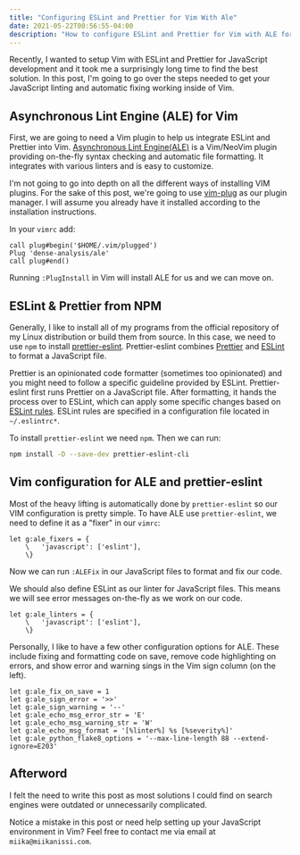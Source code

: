 ```yaml
---
title: "Configuring ESLint and Prettier for Vim With Ale"
date: 2021-05-22T00:56:55-04:00
description: "How to configure ESLint and Prettier for Vim with ALE for code linting."
---
```


Recently, I wanted to setup Vim with ESLint and Prettier for JavaScript development and
it took me a surprisingly long time to find the best solution. In this post, I'm going
to go over the steps needed to get your JavaScript linting and automatic fixing working
inside of Vim.

## Asynchronous Lint Engine (ALE) for Vim

First, we are going to need a Vim plugin to help us integrate ESLint and Prettier into
Vim. [Asynchronous Lint Engine(ALE)](https://github.com/dense-analysis/ale) is a
Vim/NeoVim plugin providing on-the-fly syntax checking and automatic file formatting. It
integrates with various linters and is easy to customize.

I'm not going to go into depth on all the different ways of installing VIM plugins. For
the sake of this post, we're going to use
[vim-plug](https://github.com/junegunn/vim-plug) as our plugin manager. I will assume
you already have it installed according to the installation instructions.

In your `vimrc` add:

```viml
call plug#begin('$HOME/.vim/plugged')
Plug 'dense-analysis/ale'
call plug#end()
```

Running `:PlugInstall` in Vim will install ALE for us and we can move on.

## ESLint & Prettier from NPM

Generally, I like to install all of my programs from the official repository of my Linux
distribution or build them from source. In this case, we need to use `npm` to install
[prettier-eslint](https://github.com/prettier/prettier-eslint). Prettier-eslint combines
[Prettier](https://prettier.io/) and [ESLint](https://eslint.org/) to format a
JavaScript file.

Prettier is an opinionated code formatter (sometimes too opinionated) and you might need
to follow a specific guideline provided by ESLint. Prettier-eslint first runs Prettier
on a JavaScript file. After formatting, it hands the process over to ESLint, which can
apply some specific changes based on [ESLint rules](https://eslint.org/docs/rules/).
ESLint rules are specified in a configuration file located in `~/.eslintrc*`.

To install `prettier-eslint` we need `npm`. Then we can run:

```bash
npm install -D --save-dev prettier-eslint-cli
```

## Vim configuration for ALE and prettier-eslint

Most of the heavy lifting is automatically done by `prettier-eslint` so our VIM
configuration is pretty simple. To have ALE use `prettier-eslint`, we need to define it
as a "fixer" in our `vimrc`:

```viml
let g:ale_fixers = {
    \   'javascript': ['eslint'],
    \}
```

Now we can run `:ALEFix` in our JavaScript files to format and fix our code.

We should also define ESLint as our linter for JavaScript files. This means we will see
error messages on-the-fly as we work on our code.

```viml
let g:ale_linters = {
    \   'javascript': ['eslint'],
    \}
```

Personally, I like to have a few other configuration options for ALE. These include
fixing and formatting code on save, remove code highlighting on errors, and show error
and warning sings in the Vim sign column (on the left).

```viml
let g:ale_fix_on_save = 1
let g:ale_sign_error = '>>'
let g:ale_sign_warning = '--'
let g:ale_echo_msg_error_str = 'E'
let g:ale_echo_msg_warning_str = 'W'
let g:ale_echo_msg_format = '[%linter%] %s [%severity%]'
let g:ale_python_flake8_options = '--max-line-length 88 --extend-ignore=E203'
```

## Afterword

I felt the need to write this post as most solutions I could find on search engines were
outdated or unnecessarily complicated.

Notice a mistake in this post or need help setting up your JavaScript environment in
Vim? Feel free to contact me via email at `miika@miikanissi.com`.
